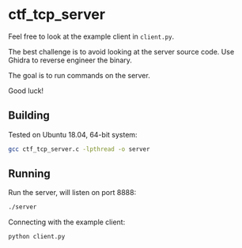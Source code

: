 # ctf_tcp_server
Feel free to look at the example client in `client.py`.

The best challenge is to avoid looking at the server source code.  Use Ghidra
to reverse engineer the binary.

The goal is to run commands on the server.

Good luck!

## Building
Tested on Ubuntu 18.04, 64-bit system:

```sh
gcc ctf_tcp_server.c -lpthread -o server
```

## Running
Run the server, will listen on port 8888:

```sh
./server
```

Connecting with the example client:

```sh
python client.py
```


